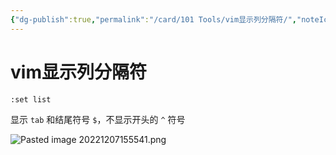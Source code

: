 ```yaml
---
{"dg-publish":true,"permalink":"/card/101 Tools/vim显示列分隔符/","noteIcon":"2","created":"2022-12-07T15:55:15+08:00","updated":"2024-04-18T16:06:19+08:00"}
---
```



# vim显示列分隔符

```bash
:set list
```

显示 `tab` 和结尾符号 `$`，不显示开头的 `^` 符号

![Pasted image 20221207155541.png](/img/user/attachs/Pasted%20image%2020221207155541.png)
